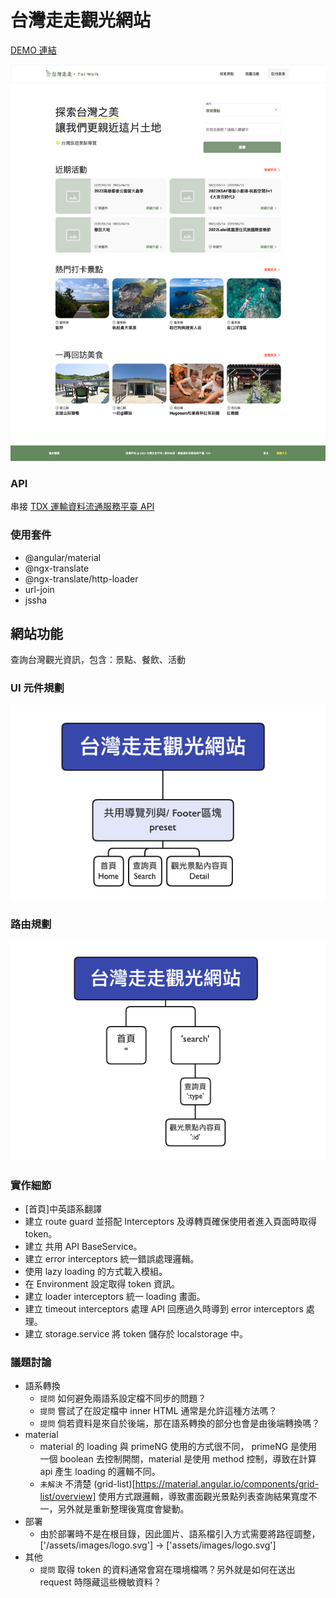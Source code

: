# 台灣走走觀光網站

[DEMO 連結](https://miahsuwork.github.io/angular-tdx/#/)

![台灣走走觀光網站](https://github.com/miahsuwork/angular-tdx/blob/master/src/assets/images/introduce/project1.png)

### API

串接 [TDX 運輸資料流通服務平臺 API](https://tdx.transportdata.tw/)

### 使用套件

- @angular/material
- @ngx-translate
- @ngx-translate/http-loader
- url-join
- jssha

## 網站功能

查詢台灣觀光資訊，包含：景點、餐飲、活動

### UI 元件規劃

![UI 元件規劃](https://github.com/miahsuwork/angular-tdx/blob/master/src/assets/images/introduce/ui-component.png)

### 路由規劃

![UI 元件規劃](https://github.com/miahsuwork/angular-tdx/blob/master/src/assets/images/introduce/router.png)

### 實作細節

- [首頁]中英語系翻譯
- 建立 route guard 並搭配 Interceptors 及導轉頁確保使用者進入頁面時取得 token。
- 建立 共用 API BaseService。
- 建立 error interceptors 統一錯誤處理邏輯。
- 使用 lazy loading 的方式載入模組。
- 在 Environment 設定取得 token 資訊。
- 建立 loader interceptors 統一 loading 畫面。
- 建立 timeout interceptors 處理 API 回應過久時導到 error interceptors 處理。
- 建立 storage.service 將 token 儲存於 localstorage 中。

### 議題討論

- 語系轉換
  - `提問` 如何避免兩語系設定檔不同步的問題？
  - `提問` 嘗試了在設定檔中 inner HTML 通常是允許這種方法嗎？
  - `提問` 倘若資料是來自於後端，那在語系轉換的部分也會是由後端轉換嗎？
- material
  - material 的 loading 與 primeNG 使用的方式很不同， primeNG 是使用一個 boolean 去控制開關，material 是使用 method 控制，導致在計算 api 產生 loading 的邏輯不同。
  - `未解決` 不清楚 (grid-list)[https://material.angular.io/components/grid-list/overview] 使用方式跟邏輯，導致畫面觀光景點列表查詢結果寬度不一，另外就是重新整理後寬度會變動。
- 部署
  - 由於部署時不是在根目錄，因此圖片、語系檔引入方式需要將路徑調整，['/assets/images/logo.svg'] -> ['assets/images/logo.svg']
- 其他
  - `提問` 取得 token 的資料通常會寫在環境檔嗎？另外就是如何在送出 request 時隱藏這些機敏資料？
